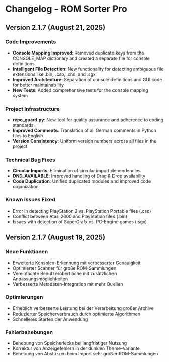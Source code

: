 # Changelog - ROM Sorter Pro

## Version 2.1.7 (August 21, 2025)

### Code Improvements

- **Console Mapping Improved**: Removed duplicate keys from the CONSOLE_MAP dictionary and created a separate file for console definitions
- **Intelligent File Detection**: New functionality for detecting ambiguous file extensions like .bin, .cso, .chd, and .sgx
- **Improved Architecture**: Separation of console definitions and GUI code for better maintainability
- **New Tests**: Added comprehensive tests for the console mapping system

### Project Infrastructure

- **repo_guard.py**: New tool for quality assurance and adherence to coding standards
- **Improved Comments**: Translation of all German comments in Python files to English
- **Version Consistency**: Uniform version numbers across all files in the project

### Technical Bug Fixes

- **Circular Imports**: Elimination of circular import dependencies
- **DND_AVAILABLE**: Improved handling of Drag & Drop availability
- **Code Duplication**: Unified duplicated modules and improved code organization

### Known Issues Fixed

- Error in detecting PlayStation 2 vs. PlayStation Portable files (.cso)
- Conflict between Atari 2600 and PlayStation files (.bin)
- Issues with detection of SuperGrafx vs. PC-Engine games (.sgx)

## Version 2.1.7 (August 19, 2025)

### Neue Funktionen

- Erweiterte Konsolen-Erkennung mit verbesserter Genauigkeit
- Optimierter Scanner für große ROM-Sammlungen
- Vereinfachte Benutzeroberfläche mit zusätzlichen Anpassungsmöglichkeiten
- Verbesserte Metadaten-Integration mit mehr Quellen

### Optimierungen

- Erheblich verbesserte Leistung bei der Verarbeitung großer Archive
- Reduzierter Speicherverbrauch durch optimierte Algorithmen
- Schnelleres Starten der Anwendung

### Fehlerbehebungen

- Behebung von Speicherlecks bei langfristiger Nutzung
- Korrektur von Anzeigefehlern in der dunklen Theme-Variante
- Behebung von Abstürzen beim Import sehr großer ROM-Sammlungen
